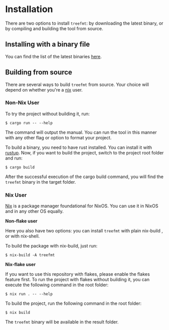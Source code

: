 # Installation

There are two options to install `treefmt`: by downloading the latest binary, or by compiling and building the tool from source.

## Installing with a binary file

You can find the list of the latest binaries [here](https://github.com/numtide/treefmt/releases).

## Building from source

There are several ways to build `treefmt` from source. Your choice will depend on whether you're a [nix](https://github.com/NixOS/nix) user.

### Non-Nix User

To try the project without building it, run:

```
$ cargo run -- --help
```

The command will output the manual. You can run the tool in this manner with any other flag or option to format your project.

To build a binary, you need to have rust installed. You can install it with [rustup](https://rustup.rs/). Now, if you want to build the project, switch to the project root folder and run:

```
$ cargo build
```

After the successful execution of the cargo build command, you will find the `treefmt` binary in the target folder.

### Nix User

[Nix](https://github.com/NixOS/nix) is a package manager foundational for NixOS. You can use it in NixOS and in any other OS equally.

**Non-flake user**

Here you also have two options: you can install `treefmt` with plain nix-build , or with nix-shell.

To build the package with nix-build, just run:

```
$ nix-build -A treefmt
```

**Nix-flake user**

If you want to use this repository with flakes, please enable the flakes feature first. To run the project with flakes without building it, you can execute the following command in the root folder:

```
$ nix run . -- --help
```

To build the project, run the following command in the root folder:

```
$ nix build
```

The `treefmt` binary will be available in the result folder.